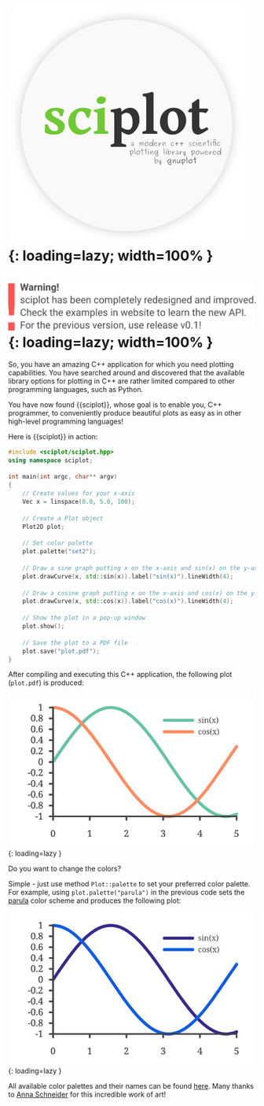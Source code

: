 # ![sciplot](img/logo.svg){: loading=lazy; width=100% }

# ![sciplot](img/warning.svg){: loading=lazy; width=100% }

<!-- # Overview -->

So, you have an amazing C++ application for which you need plotting capabilities. You have searched around and discovered that the available library options for plotting in C++ are rather limited compared to other programming languages, such as Python.

You have now found {{sciplot}}, whose goal is to enable you, C++ programmer, to conveniently produce beautiful plots as easy as in other high-level programming languages!

Here is {{sciplot}} in action:

```c++
#include <sciplot/sciplot.hpp>
using namespace sciplot;

int main(int argc, char** argv)
{
    // Create values for your x-axis
    Vec x = linspace(0.0, 5.0, 100);

    // Create a Plot object
    Plot2D plot;

    // Set color palette
    plot.palette("set2");

    // Draw a sine graph putting x on the x-axis and sin(x) on the y-axis
    plot.drawCurve(x, std::sin(x)).label("sin(x)").lineWidth(4);

    // Draw a cosine graph putting x on the x-axis and cos(x) on the y-axis
    plot.drawCurve(x, std::cos(x)).label("cos(x)").lineWidth(4);

    // Show the plot in a pop-up window
    plot.show();

    // Save the plot to a PDF file
    plot.save("plot.pdf");
}
```

After compiling and executing this C++ application, the following plot (`plot.pdf`) is produced:

![Plotting sin(x) and cos(x)](img/home/demo-plot-palette-set2.svg){: loading=lazy }

Do you want to change the colors?

Simple - just use method `Plot::palette` to set your preferred color palette. For example, using `plot.palette("parula")` in the previous code sets the [parula](https://www.mathworks.com/help/matlab/ref/parula.html) color scheme and produces the following plot:

![Plotting sin(x) and cos(x)](img/home/demo-plot-palette-parula.svg){: loading=lazy }

All available color palettes and their names can be found [here][gnuplot-palettes]. Many thanks to [Anna Schneider][AnnaSchneider] for this incredible work of art!

[gnuplot-palettes]: https://github.com/sciplot/gnuplot-palettes
[AnnaSchneider]: https://github.com/aschn
